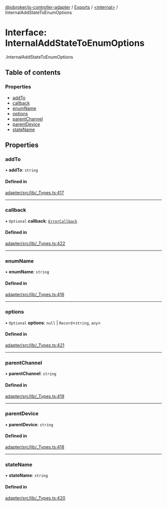 [@iobroker/js-controller-adapter](../README.md) / [Exports](../modules.md) / [<internal\>](../modules/internal_.md) / InternalAddStateToEnumOptions

# Interface: InternalAddStateToEnumOptions

[<internal>](../modules/internal_.md).InternalAddStateToEnumOptions

## Table of contents

### Properties

- [addTo](internal_.InternalAddStateToEnumOptions.md#addto)
- [callback](internal_.InternalAddStateToEnumOptions.md#callback)
- [enumName](internal_.InternalAddStateToEnumOptions.md#enumname)
- [options](internal_.InternalAddStateToEnumOptions.md#options)
- [parentChannel](internal_.InternalAddStateToEnumOptions.md#parentchannel)
- [parentDevice](internal_.InternalAddStateToEnumOptions.md#parentdevice)
- [stateName](internal_.InternalAddStateToEnumOptions.md#statename)

## Properties

### addTo

• **addTo**: `string`

#### Defined in

[adapter/src/lib/_Types.ts:417](https://github.com/ioBroker/ioBroker.js-controller/blob/63f32473/packages/adapter/src/lib/_Types.ts#L417)

___

### callback

• `Optional` **callback**: [`ErrorCallback`](../modules/internal_.md#errorcallback)

#### Defined in

[adapter/src/lib/_Types.ts:422](https://github.com/ioBroker/ioBroker.js-controller/blob/63f32473/packages/adapter/src/lib/_Types.ts#L422)

___

### enumName

• **enumName**: `string`

#### Defined in

[adapter/src/lib/_Types.ts:416](https://github.com/ioBroker/ioBroker.js-controller/blob/63f32473/packages/adapter/src/lib/_Types.ts#L416)

___

### options

• `Optional` **options**: ``null`` \| `Record`<`string`, `any`\>

#### Defined in

[adapter/src/lib/_Types.ts:421](https://github.com/ioBroker/ioBroker.js-controller/blob/63f32473/packages/adapter/src/lib/_Types.ts#L421)

___

### parentChannel

• **parentChannel**: `string`

#### Defined in

[adapter/src/lib/_Types.ts:419](https://github.com/ioBroker/ioBroker.js-controller/blob/63f32473/packages/adapter/src/lib/_Types.ts#L419)

___

### parentDevice

• **parentDevice**: `string`

#### Defined in

[adapter/src/lib/_Types.ts:418](https://github.com/ioBroker/ioBroker.js-controller/blob/63f32473/packages/adapter/src/lib/_Types.ts#L418)

___

### stateName

• **stateName**: `string`

#### Defined in

[adapter/src/lib/_Types.ts:420](https://github.com/ioBroker/ioBroker.js-controller/blob/63f32473/packages/adapter/src/lib/_Types.ts#L420)
